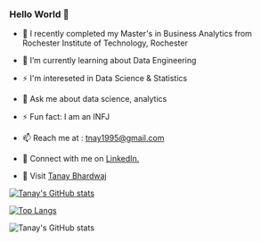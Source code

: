 ### Hello World 👋



- 🔭 I recently completed my Master's in Business Analytics from Rochester Institute of Technology, Rochester 
- 🌱 I’m currently learning about Data Engineering
-  ⚡ I'm intereseted in Data Science & Statistics
- 💬 Ask me about data science, analytics
- ⚡ Fun fact: I am an INFJ
- 📫 Reach me at : tnay1995@gmail.com



- 🤝 Connect with me on <a href="https://www.linkedin.com/in/tanaybhardwaj/">LinkedIn.</a>
- 👾 Visit [Tanay Bhardwaj](https://tanaybhardwaj.com)

[![Tanay's GitHub stats](https://github-readme-stats.vercel.app/api?username=Tanay0510)](https://github.com/anuraghazra/github-readme-stats)

[![Top Langs](https://github-readme-stats.vercel.app/api/top-langs/?username=Tanay0510&layout=compact)](https://github.com/anuraghazra/github-readme-stats)

![Tanay's GitHub stats](https://github-readme-stats.vercel.app/api?username=anuraghazra&show_icons=true&theme=radical)
